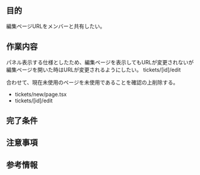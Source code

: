 ## 目的
編集ページURLをメンバーと共有したい。

## 作業内容
パネル表示する仕様としたため、編集ページを表示してもURLが変更されないが編集ページを開いた時はURLが変更されるようにしたい。
tickets/[id]/edit

合わせて、現在未使用のページを未使用であることを確認の上削除する。
- tickets/new/page.tsx
- tickets/[id]/edit

## 完了条件

## 注意事項

## 参考情報

